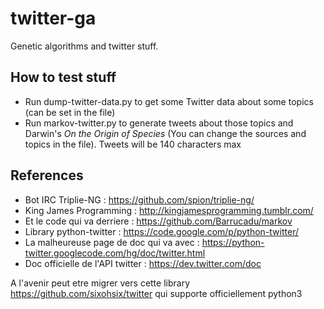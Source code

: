 twitter-ga
==========

Genetic algorithms and twitter stuff.



How to test stuff
-----------------
* Run dump-twitter-data.py to get some Twitter data about some topics (can be set in the file)
* Run markov-twitter.py to generate tweets about those topics and Darwin's *On the Origin of Species* (You can change the sources and topics in the file). Tweets will be 140 characters max


References
----------
* Bot IRC Triplie-NG : https://github.com/spion/triplie-ng/
* King James Programming : http://kingjamesprogramming.tumblr.com/
* Et le code qui va derriere : https://github.com/Barrucadu/markov
* Library python-twitter : https://code.google.com/p/python-twitter/
* La malheureuse page de doc qui va avec : https://python-twitter.googlecode.com/hg/doc/twitter.html
* Doc officielle de l'API twitter : https://dev.twitter.com/doc

A l'avenir peut etre migrer vers cette library
https://github.com/sixohsix/twitter
qui supporte officiellement python3
